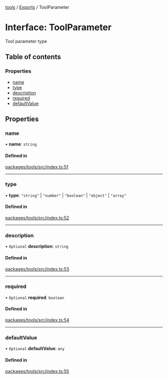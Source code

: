 <!-- 
 ⚠️  AUTO-GENERATED FILE - DO NOT EDIT MANUALLY
 This file is automatically generated by scripts/docs-generator.js
 To make changes, edit the source TypeScript files or update the generator script
-->

[tools](../../) / [Exports](../modules) / ToolParameter

# Interface: ToolParameter

Tool parameter type

## Table of contents

### Properties

- [name](ToolParameter#name)
- [type](ToolParameter#type)
- [description](ToolParameter#description)
- [required](ToolParameter#required)
- [defaultValue](ToolParameter#defaultvalue)

## Properties

### name

• **name**: `string`

#### Defined in

[packages/tools/src/index.ts:51](https://github.com/woojubb/robota/blob/1932a2ce46e4833a6ba7efc7b507276de39139b4/packages/tools/src/index.ts#L51)

___

### type

• **type**: ``"string"`` \| ``"number"`` \| ``"boolean"`` \| ``"object"`` \| ``"array"``

#### Defined in

[packages/tools/src/index.ts:52](https://github.com/woojubb/robota/blob/1932a2ce46e4833a6ba7efc7b507276de39139b4/packages/tools/src/index.ts#L52)

___

### description

• `Optional` **description**: `string`

#### Defined in

[packages/tools/src/index.ts:53](https://github.com/woojubb/robota/blob/1932a2ce46e4833a6ba7efc7b507276de39139b4/packages/tools/src/index.ts#L53)

___

### required

• `Optional` **required**: `boolean`

#### Defined in

[packages/tools/src/index.ts:54](https://github.com/woojubb/robota/blob/1932a2ce46e4833a6ba7efc7b507276de39139b4/packages/tools/src/index.ts#L54)

___

### defaultValue

• `Optional` **defaultValue**: `any`

#### Defined in

[packages/tools/src/index.ts:55](https://github.com/woojubb/robota/blob/1932a2ce46e4833a6ba7efc7b507276de39139b4/packages/tools/src/index.ts#L55)
